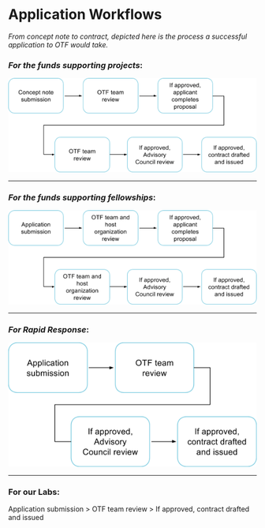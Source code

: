 # Application Workflows

_From concept note to contract, depicted here is the process a successful application to OTF would take._

### _**For the funds supporting projects**_**:**

![](/assets/Workflow_Fund.png)

---

### _**For the funds supporting fellowships**_**:**

![](/assets/Workflow_fellow.png)

---

### _**For Rapid Response**_**:**

![](/assets/Workflow_RR.png)

---

### For our Labs:

Application submission &gt; OTF team review &gt; If approved, contract drafted and issued

